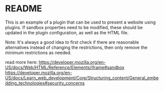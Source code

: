 # README
This is an example of a plugin that can be used to present a website using plugins.  If sandbox properties need to be modified, these should be updated in the plugin configuration, as well as the HTML file.  

Note: It's always a good idea to first check if there are reasonable alternatives instead of changing the restrictions, then only remove the minimum restrictions as needed. 

read more here:
https://developer.mozilla.org/en-US/docs/Web/HTML/Reference/Elements/iframe#sandbox
https://developer.mozilla.org/en-US/docs/Learn_web_development/Core/Structuring_content/General_embedding_technologies#security_concerns